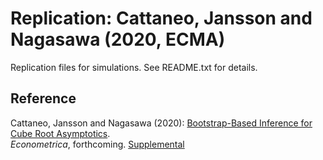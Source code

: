 # Replication: Cattaneo, Jansson and Nagasawa (2020, ECMA)

Replication files for simulations. See README.txt for details.

## Reference

Cattaneo, Jansson and Nagasawa (2020): [Bootstrap-Based Inference for Cube Root Asymptotics](https://cattaneo.princeton.edu/papers/Cattaneo-Jansson-Nagasawa_2020_ECMA.pdf).<br>
_Econometrica_, forthcoming.
[Supplemental](https://cattaneo.princeton.edu/papers/Cattaneo-Jansson-Nagasawa_2020_ECMA--Supplement.pdf)

